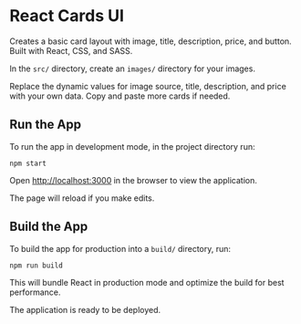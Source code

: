 # React Cards UI

Creates a basic card layout with image, title, description, price, and button. Built with React, CSS, and SASS.

In the `src/` directory, create an `images/` directory for your images.

Replace the dynamic values for image source, title, description, and price with your own data. Copy and paste more cards if needed.

## Run the App

To run the app in development mode, in the project directory run:

```
npm start
```

Open [http://localhost:3000](http://localhost:3000) in the browser to view the application.

The page will reload if you make edits.

## Build the App

To build the app for production into a `build/` directory, run:

```
npm run build
```

This will bundle React in production mode and optimize the build for best performance.

The application is ready to be deployed.

